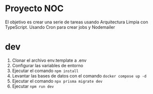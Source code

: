 # Proyecto NOC

El objetivo es crear una serie de tareas usando Arquitectura Limpia con TypeScript.
Usando Cron para crear jobs y Nodemailer

# dev

1. Clonar el archivo env.template a .env
2. Configurar las variables de entorno
3. Ejecutar el comando ```npm install```
4. Levantar las bases de datos con el comando ```docker compose up -d```
5. Ejecutar el comando ```npx prisma migrate dev```
6. Ejecutar ```npm run dev```
